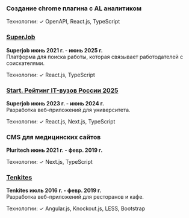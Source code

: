 ### Создание chrome плагина с AL аналитиком
Технологии:
✓ OpenAPI, React.js, TypeScript 

### [SuperJob](https://www.superjob.ru/)  
**Superjob июнь 2021 г. - июнь 2025 г.**  
Платформа для поиска работы, которая связывает работодателей с соискателями.

Технологии:
✓ React.js, TypeScript

### [Start. Рейтинг IT-вузов России 2025](https://students.superjob.ru/reiting-vuzov/it/)
**Superjob июнь 2023 г. - июнь 2024 г.**  
Разработка веб-приложений для университета.

Технологии:
✓ React.js, Next.js, TypeScript

### CMS для медицинских сайтов
**Pluritech июнь 2021 г. - февр. 2019 г.**

Технологии:
✓ Next.js, TypeScript

### [Tenkites](https://tenkites.com/)  
**Tenkites июль 2016 г. - февр. 2019 г.**  
Разработка веб-приложений для ресторанов и кафе.

Технологии:
✓ Angular.js, Knockout.js, LESS, Bootstrap
